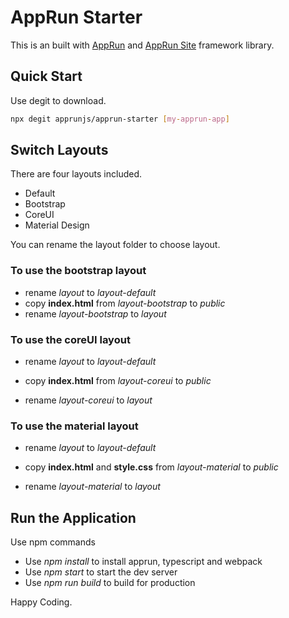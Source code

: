 # AppRun Starter

This is an built with [AppRun](https://github.com/yysun/apprun) and [AppRun Site](https://github.com/yysun/apprun-site) framework library.

## Quick Start

Use degit to download.

```sh
npx degit apprunjs/apprun-starter [my-apprun-app]
```

## Switch Layouts

There are four layouts included.

* Default
* Bootstrap
* CoreUI
* Material Design

You can rename the layout folder to choose layout.

### To use the bootstrap layout

* rename _layout_ to _layout-default_
* copy **index.html** from _layout-bootstrap_ to _public_
* rename _layout-bootstrap_ to _layout_

### To use the coreUI layout

* rename _layout_ to _layout-default_
* copy **index.html** from _layout-coreui_ to _public_

* rename _layout-coreui_ to _layout_


### To use the material layout

* rename _layout_ to _layout-default_
* copy **index.html** and **style.css** from _layout-material_ to _public_

* rename _layout-material_ to _layout_


## Run the Application

Use npm commands

* Use _npm install_ to install apprun, typescript and webpack
* Use _npm start_ to start the dev server
* Use _npm run build_ to build for production

Happy Coding.